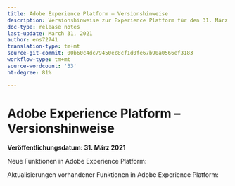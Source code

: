 ```yaml
---
title: Adobe Experience Platform – Versionshinweise
description: Versionshinweise zur Experience Platform für den 31. März 2021.
doc-type: release notes
last-update: March 31, 2021
author: ens72741
translation-type: tm+mt
source-git-commit: 00b60c4dc79450ec8cf1d0fe67b90a0566ef3183
workflow-type: tm+mt
source-wordcount: '33'
ht-degree: 81%

---
```



# Adobe Experience Platform – Versionshinweise

**Veröffentlichungsdatum: 31. März 2021**

Neue Funktionen in Adobe Experience Platform:


Aktualisierungen vorhandener Funktionen in Adobe Experience Platform: